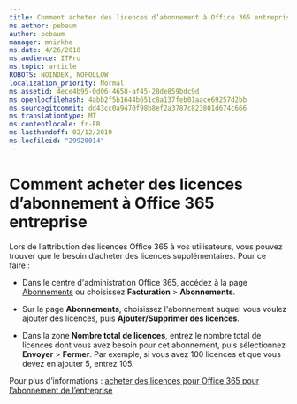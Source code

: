 ```yaml
---
title: Comment acheter des licences d’abonnement à Office 365 entreprise
ms.author: pebaum
author: pebaum
manager: mnirkhe
ms.date: 4/26/2018
ms.audience: ITPro
ms.topic: article
ROBOTS: NOINDEX, NOFOLLOW
localization_priority: Normal
ms.assetid: 4ece4b95-0d06-4658-af45-28de859bdc9d
ms.openlocfilehash: 4abb2f5b1644b651c8a137feb01aace69257d2bb
ms.sourcegitcommit: dd43cc0a9470f98b8ef2a3787c823801d674c666
ms.translationtype: MT
ms.contentlocale: fr-FR
ms.lasthandoff: 02/12/2019
ms.locfileid: "29920014"
---
```

# <a name="how-to-buy-licenses-for-your-office-365-business-subscription"></a>Comment acheter des licences d’abonnement à Office 365 entreprise

Lors de l’attribution des licences Office 365 à vos utilisateurs, vous pouvez trouver que le besoin d’acheter des licences supplémentaires. Pour ce faire :
  
- Dans le centre d'administration Office 365, accédez à la page [Abonnements]( https://go.microsoft.com/fwlink/p/?linkid=842054) ou choisissez **Facturation** \> **Abonnements**.
    
- Sur la page **Abonnements**, choisissez l'abonnement auquel vous voulez ajouter des licences, puis **Ajouter/Supprimer des licences**.
    
- Dans la zone **Nombre total de licences**, entrez le nombre total de licences dont vous avez besoin pour cet abonnement, puis sélectionnez **Envoyer** \> **Fermer**. Par exemple, si vous avez 100 licences et que vous devez en ajouter 5, entrez 105.
    
Pour plus d’informations : [acheter des licences pour Office 365 pour l’abonnement de l’entreprise](https://support.office.com/article/36081d8d-b3fa-4948-8c34-e217bba825e1)
  

